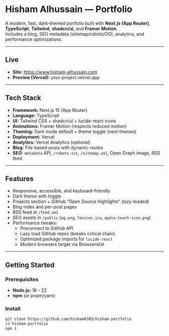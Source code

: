 # Hisham Alhussain — Portfolio

A modern, fast, dark-themed portfolio built with **Next.js (App Router)**, **TypeScript**, **Tailwind**, **shadcn/ui**, and **Framer Motion**.  
Includes a blog, SEO metadata (sitemap/robots/OG), analytics, and performance optimizations.

---

## Live

- **Site:** https://www.hisham-alhussain.com  
- **Preview (Vercel):** your-project.vercel.app

---

## Tech Stack

- **Framework:** Next.js 15 (App Router)
- **Language:** TypeScript
- **UI:** Tailwind CSS + shadcn/ui + lucide-react icons
- **Animations:** Framer Motion (respects reduced motion)
- **Theming:** Dark mode default + theme toggle (next-themes)
- **Deployment:** Vercel
- **Analytics:** Vercel Analytics (optional)
- **Blog:** File-based posts with dynamic routes
- **SEO:** `metadata` API, `/robots.txt`, `/sitemap.xml`, Open Graph image, RSS feed

---

## Features

- Responsive, accessible, and keyboard-friendly
- Dark theme with toggle
- Projects section + GitHub “Open Source Highlights” (lazy-loaded)
- Blog index and per-post pages
- RSS feed at `/feed.xml`
- SEO assets in `/public` (`og.png`, `favicon.ico`, `apple-touch-icon.png`)
- Performance tweaks:
  - Preconnect to GitHub API
  - Lazy load GitHub repos (breaks critical chain)
  - Optimized package imports for `lucide-react`
  - Modern browsers target via Browserslist

---

## Getting Started

### Prerequisites
- **Node.js:** 18 – 22  
- **npm** (or pnpm/yarn)

### Install
```bash
git clone https://github.com/hisham8383/hisham-portfolio
cd hisham-portfolio
npm i